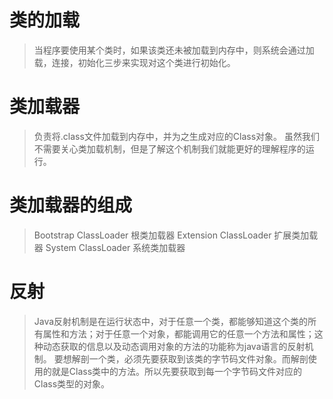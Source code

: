 # 类的加载
> 当程序要使用某个类时，如果该类还未被加载到内存中，则系统会通过加载，连接，初始化三步来实现对这个类进行初始化。

# 类加载器
> 负责将.class文件加载到内存中，并为之生成对应的Class对象。
> 虽然我们不需要关心类加载机制，但是了解这个机制我们就能更好的理解程序的运行。

# 类加载器的组成
> Bootstrap ClassLoader 根类加载器
> Extension ClassLoader 扩展类加载器
> System ClassLoader 系统类加载器

# 反射
> Java反射机制是在运行状态中，对于任意一个类，都能够知道这个类的所有属性和方法；对于任意一个对象，都能调用它的任意一个方法和属性；这种动态获取的信息以及动态调用对象的方法的功能称为java语言的反射机制。
> 要想解剖一个类，必须先要获取到该类的字节码文件对象。而解剖使用的就是Class类中的方法。所以先要获取到每一个字节码文件对应的Class类型的对象。



